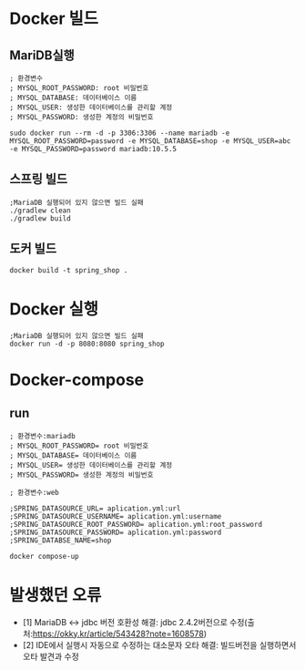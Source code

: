 # Docker 빌드
## MariDB실행
```
; 환경변수
; MYSQL_ROOT_PASSWORD: root 비밀번호
; MYSQL_DATABASE: 데이터베이스 이름
; MYSQL_USER: 생성한 데이터베이스를 관리할 계정
; MYSQL_PASSWORD: 생성한 계정의 비밀번호

sudo docker run --rm -d -p 3306:3306 --name mariadb -e MYSQL_ROOT_PASSWORD=password -e MYSQL_DATABASE=shop -e MYSQL_USER=abc -e MYSQL_PASSWORD=password mariadb:10.5.5
```

## 스프링 빌드
```
;MariaDB 실행되어 있지 않으면 빌드 실패
./gradlew clean
./gradlew build
```

## 도커 빌드
```
docker build -t spring_shop .
```

# Docker 실행
```
;MariaDB 실행되어 있지 않으면 빌드 실패
docker run -d -p 8080:8080 spring_shop
```

# Docker-compose
## run
```
; 환경변수:mariadb
; MYSQL_ROOT_PASSWORD= root 비밀번호
; MYSQL_DATABASE= 데이터베이스 이름
; MYSQL_USER= 생성한 데이터베이스를 관리할 계정
; MYSQL_PASSWORD= 생성한 계정의 비밀번호

; 환경변수:web

;SPRING_DATASOURCE_URL= aplication.yml:url
;SPRING_DATASOURCE_USERNAME= aplication.yml:username
;SPRING_DATASOURCE_ROOT_PASSWORD= aplication.yml:root_password
;SPRING_DATASOURCE_PASSWORD= aplication.yml:password
;SPRING_DATABSE_NAME=shop

docker compose-up
```

# 발생했던 오류
* [1] MariaDB <-> jdbc 버전 호환성 해결: jdbc 2.4.2버전으로 수정(출처:https://okky.kr/article/543428?note=1608578)
* [2] IDE에서 실행시 자동으로 수정하는 대소문자 오타 해결: 빌드버전을 실행하면서 오타 발견과 수정